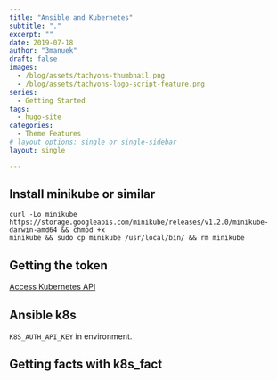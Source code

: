 ```yaml
---
title: "Ansible and Kubernetes"
subtitle: "."
excerpt: ""
date: 2019-07-18
author: "3manuek"
draft: false
images:
  - /blog/assets/tachyons-thumbnail.png
  - /blog/assets/tachyons-logo-script-feature.png
series:
  - Getting Started
tags:
  - hugo-site
categories:
  - Theme Features
# layout options: single or single-sidebar
layout: single

---
```


## Install minikube or similar


[](https://github.com/kubernetes/minikube/releases)

```
curl -Lo minikube https://storage.googleapis.com/minikube/releases/v1.2.0/minikube-darwin-amd64 && chmod +x 
minikube && sudo cp minikube /usr/local/bin/ && rm minikube
```


## Getting the token

[Access Kubernetes API](https://kubernetes.io/docs/tasks/administer-cluster/access-cluster-api/)


## Ansible k8s 


[](https://docs.ansible.com/ansible/latest/modules/k8s_module.html#k8s-raw-module)

`K8S_AUTH_API_KEY` in environment.

## Getting facts with k8s_fact

[](https://docs.ansible.com/ansible/latest/modules/k8s_facts_module.html#k8s-facts-module)